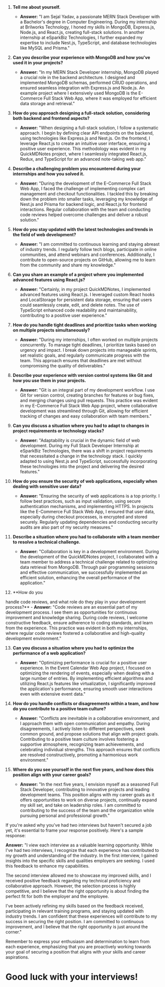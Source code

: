 1. **Tell me about yourself.**
   - **Answer:** "I am Sejal Yadav, a passionate MERN Stack Developer with a Bachelor's degree in Computer Engineering. During my internship at Brilworks Technology, I honed my skills in MongoDB, Express.js, Node.js, and React.js, creating full-stack solutions. In another internship at eSparkBiz Technologies, I further expanded my expertise to include Nest.js, TypeScript, and database technologies like MySQL and Prisma."

2. **Can you describe your experience with MongoDB and how you've used it in your projects?**
   - **Answer:** "In my MERN Stack Developer internship, MongoDB played a crucial role in the backend architecture. I designed and implemented MongoDB schemas, performed CRUD operations, and ensured seamless integration with Express.js and Node.js. An example project where I extensively used MongoDB is the E-Commerce Full Stack Web App, where it was employed for efficient data storage and retrieval."

3. **How do you approach designing a full-stack solution, considering both backend and frontend aspects?**
   - **Answer:** "When designing a full-stack solution, I follow a systematic approach. I begin by defining clear API endpoints on the backend, using technologies like Express.js and Nest.js. On the frontend, I leverage React.js to create an intuitive user interface, ensuring a positive user experience. This methodology was evident in my QuickMDNotes project, where I seamlessly integrated React.js, Redux, and TypeScript for an advanced note-taking web app."

4. **Describe a challenging problem you encountered during your internships and how you solved it.**
   - **Answer:** "During the development of the E-Commerce Full Stack Web App, I faced the challenge of implementing complex cart management and checkout functionalities. I tackled this by breaking down the problem into smaller tasks, leveraging my knowledge of Nest.js and Prisma for backend logic, and React.js for frontend interactions. Regular collaboration with the team and conducting code reviews helped overcome challenges and deliver a robust solution."

5. **How do you stay updated with the latest technologies and trends in the field of web development?**
   - **Answer:** "I am committed to continuous learning and staying abreast of industry trends. I regularly follow tech blogs, participate in online communities, and attend webinars and conferences. Additionally, I contribute to open-source projects on GitHub, allowing me to learn from the community and share my knowledge."

6. **Can you share an example of a project where you implemented advanced features using React.js?**
   - **Answer:** "Certainly, in my project QuickMDNotes, I implemented advanced features using React.js. I leveraged custom React hooks and LocalStorage for persistent data storage, ensuring that users could seamlessly create, edit, and delete notes. The use of TypeScript enhanced code readability and maintainability, contributing to a positive user experience."

7. **How do you handle tight deadlines and prioritize tasks when working on multiple projects simultaneously?**
   - **Answer:** "During my internships, I often worked on multiple projects concurrently. To manage tight deadlines, I prioritize tasks based on urgency and impact. I break down projects into manageable sprints, set realistic goals, and regularly communicate progress with the team. This approach ensures that deadlines are met without compromising the quality of deliverables."

8. **Describe your experience with version control systems like Git and how you use them in your projects.**
   - **Answer:** "Git is an integral part of my development workflow. I use Git for version control, creating branches for features or bug fixes, and merging changes using pull requests. This practice was evident in my E-Commerce Full Stack Web App project, where collaborative development was streamlined through Git, allowing for efficient tracking of changes and easy collaboration with team members."

9. **Can you discuss a situation where you had to adapt to changes in project requirements or technology stacks?**
   - **Answer:** "Adaptability is crucial in the dynamic field of web development. During my Full Stack Developer Internship at eSparkBiz Technologies, there was a shift in project requirements that necessitated a change in the technology stack. I quickly adapted to using Nest.js and TypeScript, successfully incorporating these technologies into the project and delivering the desired features."

10. **How do you ensure the security of web applications, especially when dealing with sensitive user data?**
    - **Answer:** "Ensuring the security of web applications is a top priority. I follow best practices, such as input validation, using secure authentication mechanisms, and implementing HTTPS. In projects like the E-Commerce Full Stack Web App, I ensured that user data, especially during checkout processes, is encrypted and stored securely. Regularly updating dependencies and conducting security audits are also part of my security measures."

11. **Describe a situation where you had to collaborate with a team member to resolve a technical challenge.**
    - **Answer:** "Collaboration is key in a development environment. During the development of the QuickMDNotes project, I collaborated with a team member to address a technical challenge related to optimizing data retrieval from MongoDB. Through pair programming sessions and effective communication, we successfully implemented an efficient solution, enhancing the overall performance of the application."

12. **How do you

 handle code reviews, and what role do they play in your development process?**
    - **Answer:** "Code reviews are an essential part of my development process. I see them as opportunities for continuous improvement and knowledge sharing. During code reviews, I welcome constructive feedback, ensure adherence to coding standards, and learn from the experience. This practice was evident in both my internships, where regular code reviews fostered a collaborative and high-quality development environment."

13. **Can you discuss a situation where you had to optimize the performance of a web application?**
    - **Answer:** "Optimizing performance is crucial for a positive user experience. In the Event Calendar Web App project, I focused on optimizing the rendering of events, especially when dealing with a large number of entries. By implementing efficient algorithms and utilizing React.js features like virtualization, I significantly improved the application's performance, ensuring smooth user interactions even with extensive event data."

14. **How do you handle conflicts or disagreements within a team, and how do you contribute to a positive team culture?**
    - **Answer:** "Conflicts are inevitable in a collaborative environment, and I approach them with open communication and empathy. During disagreements, I actively listen to different perspectives, seek common ground, and propose solutions that align with project goals. Contributing to a positive team culture involves fostering a supportive atmosphere, recognizing team achievements, and celebrating individual strengths. This approach ensures that conflicts are resolved constructively, promoting a harmonious work environment."

15. **Where do you see yourself in the next five years, and how does this position align with your career goals?**
    - **Answer:** "In the next five years, I envision myself as a seasoned Full Stack Developer, contributing to innovative projects and leading development teams. This position aligns with my career goals as it offers opportunities to work on diverse projects, continually expand my skill set, and take on leadership roles. I am committed to contributing to the success of the team and the organization while pursuing personal and professional growth."


If you're asked why you've had two interviews but haven't secured a job yet, it's essential to frame your response positively. Here's a sample response:

**Answer:**
"I view each interview as a valuable learning opportunity. While I've had two interviews, I recognize that each experience has contributed to my growth and understanding of the industry. In the first interview, I gained insights into the specific skills and qualities employers are seeking. I used this feedback to enhance my capabilities.

The second interview allowed me to showcase my improved skills, and I received positive feedback regarding my technical proficiency and collaborative approach. However, the selection process is highly competitive, and I believe that the right opportunity is about finding the perfect fit for both the employer and the employee.

I've been actively refining my skills based on the feedback received, participating in relevant training programs, and staying updated with industry trends. I am confident that these experiences will contribute to my success in securing the right position. I am committed to continuous improvement, and I believe that the right opportunity is just around the corner."

Remember to express your enthusiasm and determination to learn from each experience, emphasizing that you are proactively working towards your goal of securing a position that aligns with your skills and career aspirations.
# Good luck with your interviews!
